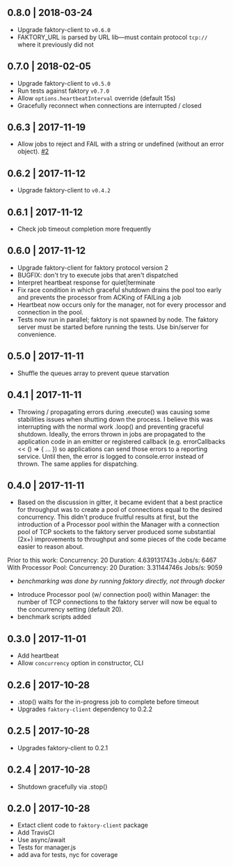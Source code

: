 0.8.0 | 2018-03-24
---

 * Upgrade faktory-client to `v0.6.0`
 * FAKTORY_URL is parsed by URL lib—must contain protocol `tcp://` where it previously did not

0.7.0 | 2018-02-05
---

 * Upgrade faktory-client to `v0.5.0`
 * Run tests against faktory `v0.7.0`
 * Allow `options.heartbeatInterval` override (default 15s)
 * Gracefully reconnect when connections are interrupted / closed

0.6.3 | 2017-11-19
---

 * Allow jobs to reject and FAIL with a string or undefined (without an error object). [#2](https://github.com/jbielick/faktory_worker_node/issues/2)

0.6.2 | 2017-11-12
---

 * Upgrade faktory-client to `v0.4.2`

0.6.1 | 2017-11-12
---

 * Check job timeout completion more frequently

0.6.0 | 2017-11-12
---

 * Upgrade faktory-client for faktory protocol version 2
 * BUGFIX: don't try to execute jobs that aren't dispatched
 * Interpret heartbeat response for quiet|terminate
 * Fix race condition in which graceful shutdown drains the pool too early and prevents the processor from ACKing of FAILing a job
 * Heartbeat now occurs only for the manager, not for every processor and connection in the pool.
 * Tests now run in parallel; faktory is not spawned by node. The faktory server must be started before running the tests. Use bin/server for convenience.

0.5.0 | 2017-11-11
---

 * Shuffle the queues array to prevent queue starvation

0.4.1 | 2017-11-11
---

 * Throwing / propagating errors during .execute() was causing some stabilities issues when shutting down the process. I believe this was interrupting with the normal work .loop() and preventing graceful shutdown. Ideally, the errors thrown in jobs are propagated to the application code in an emitter or registered callback (e.g. errorCallbacks << () => { ... }) so applications can send those errors to a reporting service. Until then, the error is logged to console.error instead of thrown. The same applies for dispatching.

0.4.0 | 2017-11-11
---

 * Based on the discussion in gitter, it became evident that a best practice for throughput was to create a pool of connections equal to the desired concurrency. This didn't produce fruitful results at first, but the introduction of a Processor pool within the Manager with a connection pool of TCP sockets to the faktory server produced some substantial (2x+) improvements to throughput and some pieces of the code became easier to reason about.

 Prior to this work:
    Concurrency: 20
    Duration: 4.639131743s
    Jobs/s: 6467
 With Processor Pool:
    Concurrency: 20
    Duration: 3.31144746s
    Jobs/s: 9059

 - *benchmarking was done by running faktory directly, not through docker*

 * Introduce Processor pool (w/ connection pool) within Manager: the number of TCP connections to the faktory server will now be equal to the concurrency setting (default 20).
 * benchmark scripts added

0.3.0 | 2017-11-01
---

 * Add heartbeat
 * Allow `concurrency` option in constructor, CLI


0.2.6 | 2017-10-28
---

 * .stop() waits for the in-progress job to complete before timeout
 * Upgrades `faktory-client` dependency to 0.2.2

0.2.5 | 2017-10-28
---

 * Upgrades faktory-client to 0.2.1

0.2.4 | 2017-10-28
---

 * Shutdown gracefully via .stop()

0.2.0 | 2017-10-28
---

 * Extact client code to `faktory-client` package
 * Add TravisCI
 * Use async/await
 * Tests for manager.js
 * add ava for tests, nyc for coverage

